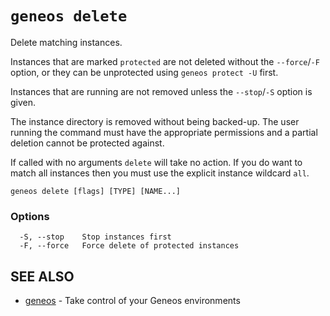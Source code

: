 # `geneos delete`

Delete matching instances.

Instances that are marked `protected` are not deleted without the `--force`/`-F` option, or they can be unprotected using `geneos protect -U` first.

Instances that are running are not removed unless the `--stop`/`-S` option is given.

The instance directory is removed without being backed-up. The user running the command must have the appropriate permissions and a partial deletion cannot be protected against.

If called with no arguments `delete` will take no action. If you do want to match all instances then you must use the explicit instance wildcard `all`.

```text
geneos delete [flags] [TYPE] [NAME...]
```

### Options

```text
  -S, --stop    Stop instances first
  -F, --force   Force delete of protected instances
```

## SEE ALSO

* [geneos](geneos.md)	 - Take control of your Geneos environments

